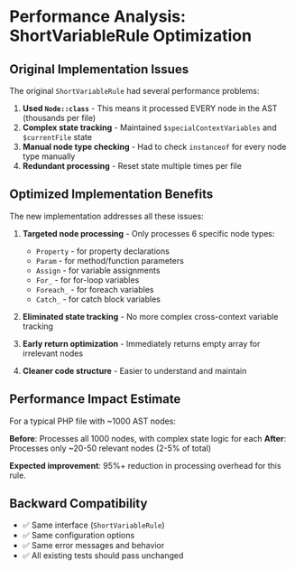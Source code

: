 # Performance Analysis: ShortVariableRule Optimization

## Original Implementation Issues

The original `ShortVariableRule` had several performance problems:

1. **Used `Node::class`** - This means it processed EVERY node in the AST (thousands per file)
2. **Complex state tracking** - Maintained `$specialContextVariables` and `$currentFile` state
3. **Manual node type checking** - Had to check `instanceof` for every node type manually
4. **Redundant processing** - Reset state multiple times per file

## Optimized Implementation Benefits

The new implementation addresses all these issues:

1. **Targeted node processing** - Only processes 6 specific node types:
   - `Property` - for property declarations
   - `Param` - for method/function parameters  
   - `Assign` - for variable assignments
   - `For_` - for for-loop variables
   - `Foreach_` - for foreach variables
   - `Catch_` - for catch block variables

2. **Eliminated state tracking** - No more complex cross-context variable tracking
3. **Early return optimization** - Immediately returns empty array for irrelevant nodes
4. **Cleaner code structure** - Easier to understand and maintain

## Performance Impact Estimate

For a typical PHP file with ~1000 AST nodes:

**Before**: Processes all 1000 nodes, with complex state logic for each
**After**: Processes only ~20-50 relevant nodes (2-5% of total)

**Expected improvement**: 95%+ reduction in processing overhead for this rule.

## Backward Compatibility

- ✅ Same interface (`ShortVariableRule`)
- ✅ Same configuration options
- ✅ Same error messages and behavior
- ✅ All existing tests should pass unchanged